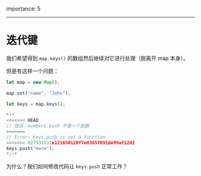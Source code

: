 importance: 5

---

# 迭代键

我们希望得到 `map.keys()` 的数组然后继续对它进行处理（脱离开 map 本身）。

但是有这样一个问题：

```js run
let map = new Map();

map.set("name", "John");

let keys = map.keys();

*!*
<<<<<<< HEAD
// 错误：numbers.push 不是一个函数
=======
// Error: keys.push is not a function
>>>>>>> 027933531e121650120f7e8385f691de99af12d2
keys.push("more");
*/!*
```

为什么？我们如何修改代码让 `keys.push` 正常工作？
